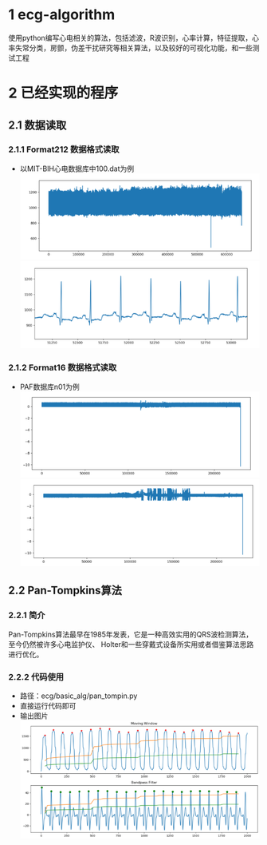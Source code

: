 # 1 ecg-algorithm
使用python编写心电相关的算法，包括滤波，R波识别，心率计算，特征提取，心率失常分类，房颤，伪差干扰研究等相关算法，以及较好的可视化功能，和一些测试工程

# 2 已经实现的程序
## 2.1 数据读取
### 2.1.1 Format212 数据格式读取
- 以MIT-BIH心电数据库中100.dat为例  
![img.png](../img/img1.jpg)  
![img.png](../img/img2.jpg)
### 2.1.2 Format16 数据格式读取
- PAF数据库n01为例  
![img.png](../img/img3.jpg)  
![img_1.png](../img/img4.jpg)
## 2.2 Pan-Tompkins算法
### 2.2.1 简介
Pan-Tompkins算法最早在1985年发表，它是一种高效实用的QRS波检测算法，至今仍然被许多心电监护仪、
Holter和一些穿戴式设备所实用或者借鉴算法思路进行优化。
### 2.2.2 代码使用
- 路径：ecg/basic_alg/pan_tompin.py
- 直接运行代码即可
- 输出图片  
![img_1.png](../img/img5.jpg)